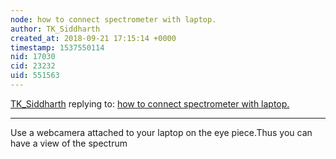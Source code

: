 ```yaml
---
node: how to connect spectrometer with laptop.
author: TK_Siddharth
created_at: 2018-09-21 17:15:14 +0000
timestamp: 1537550114
nid: 17030
cid: 23232
uid: 551563
---
```




[TK_Siddharth](../profile/TK_Siddharth) replying to: [how to connect spectrometer with laptop.](../notes/saleem/08-31-2018/how-to-connect-spectrometer-with-laptop)

----
Use a webcamera attached to your laptop on the eye piece.Thus you can have a view of the spectrum